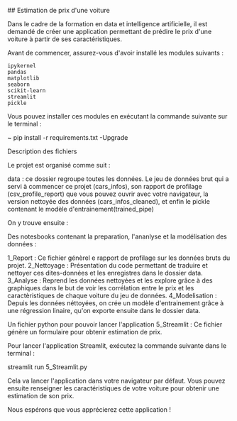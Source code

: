 ## Estimation de prix d'une voiture

Dans le cadre de la formation en data et intelligence artificielle, il est demandé de créer une application permettant de prédire le prix d'une voiture à partir de ses caractéristiques.

Avant de commencer, assurez-vous d'avoir installé les modules suivants :

    ipykernel
    pandas
    matplotlib
    seaborn
    scikit-learn
    streamlit
    pickle

Vous pouvez installer ces modules en exécutant la commande suivante sur le terminal :

~ pip install -r requirements.txt -Upgrade

Description des fichiers

Le projet est organisé comme suit :

data : ce dossier regroupe toutes les données. Le jeu de données brut qui a servi à commencer ce projet (cars_infos), son rapport de profilage (csv_profile_report) que vous pouvez ouvrir avec votre navigateur, la version nettoyée des données (cars_infos_cleaned), et enfin le pickle contenant le modèle d'entrainement(trained_pipe)

On y trouve ensuite :

Des notesbooks contenant la preparation, l'ananlyse et la modélisation des données :

1_Report : Ce fichier génèrel e rapport de profilage sur les données bruts du projet.
2_Nettoyage : Présentation du code permettant de traduire et nettoyer ces dites-données et les enregistres dans le dossier data.
3_Analyse : Reprend les données nettoyées et les explore grâce à des graphiques dans le but de voir les corrélation entre le prix et les caractèristiques de chaque voiture du jeu de données.
4_Modelisation : Depuis les données néttoyées, on crée un modèle d'entrainement grâce à une régression linaire, qu'on exporte ensuite dans le dossier data.

Un fichier python pour pouvoir lancer l'application
5_Streamlit : Ce fichier génère un formulaire pour obtenir estimation de prix.

Pour lancer l'application Streamlit, exécutez la commande suivante dans le terminal :

streamlit run 5_Streamlit.py

Cela va lancer l'application dans votre navigateur par défaut. Vous pouvez ensuite renseigner les caractéristiques de votre voiture pour obtenir une estimation de son prix.

Nous espérons que vous apprécierez cette application !

